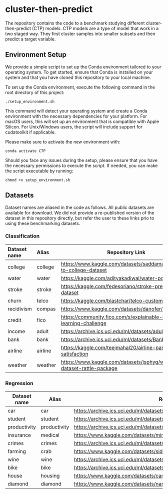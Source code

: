 # cluster-then-predict
The repository contains the code to a benchmark studying different cluster-then-predict (CTP) models. CTP models are a type of model that work in a two staged way. They first cluster samples into smaller subsets and then predict a target variable.


## Environment Setup

We provide a simple script to set up the Conda environment tailored to your operating system. To get started, ensure that Conda is installed on your system and that you have cloned this repository to your local machine.

To set up the Conda environment, execute the following command in the root directory of this project:

```shell
./setup_environment.sh
```

This command will detect your operating system and create a Conda environment with the necessary dependencies for your platform. For macOS users, this will set up an environment that is compatible with Apple Silicon. For Unix/Windows users, the script will include support for cudatoolkit if applicable.

Please make sure to activate the new environment with:

```shell
conda activate CTP
```

Should you face any issues during the setup, please ensure that you have the necessary permissions to execute the script. If needed, you can make the script executable by running:

```shell
chmod +x setup_environment.sh
```

## Datasets

Dataset names are aliased in the code as follows.
All public datasets are available for download.
We did not provide a re-published version of the dataset in this repository directly, but refer the user to these links prio to using these benchmarking datasets.

### Classification
| Dataset name | Alias  | Repository Link |
|:-------------|:-------|-----------------|
| college      | college| https://www.kaggle.com/datasets/saddamazyazy/go-to-college-dataset |
| water        | water  | https://kaggle.com/adityakadiwal/water-potability |
| stroke       | stroke | https://kaggle.com/fedesoriano/stroke-prediction-dataset |
| churn        | telco  | https://kaggle.com/blastchar/telco-customer-churn |
| recidivism   | compas | https://www.kaggle.com/datasets/danofer/compass |
| credit       | fico   | https://community.fico.com/s/explainable-machine-learning-challenge |
| income       | adult  | https://archive.ics.uci.edu/ml/datasets/adult |
| bank         | bank   | https://archive.ics.uci.edu/ml/datasets/Bank+Marketing |
| airline      | airline| https://kaggle.com/teejmahal20/airline-passenger-satisfaction |
| weather      | weather| https://www.kaggle.com/datasets/jsphyg/weather-dataset-rattle-package |

### Regression
| Dataset name | Alias  | Repository Link |
|--------------|--------|-----------------|
| car          | car    | https://archive.ics.uci.edu/ml/datasets/automobile |
| student      | student| https://archive.ics.uci.edu/ml/datasets/Student+Performance |
| productivity | productivity| https://archive.ics.uci.edu/ml/datasets/Productivity+Prediction+of+Garment+Employees |
| insurance    | medical| https://www.kaggle.com/datasets/mirichoi0218/insurance |
| crimes       | crimes | https://archive.ics.uci.edu/ml/datasets/Communities+and+Crime |
| farming      | crab   | https://www.kaggle.com/datasets/sidhus/crab-age-prediction |
| wine         | wine   | https://archive.ics.uci.edu/ml/datasets/wine+quality |
| bike         | bike   | https://archive.ics.uci.edu/ml/datasets/Bike+Sharing+Dataset |
| house        | housing| https://www.kaggle.com/datasets/camnugent/california-housing-prices |
| diamond      | diamond| https://www.kaggle.com/datasets/nancyalaswad90/diamonds-prices |
